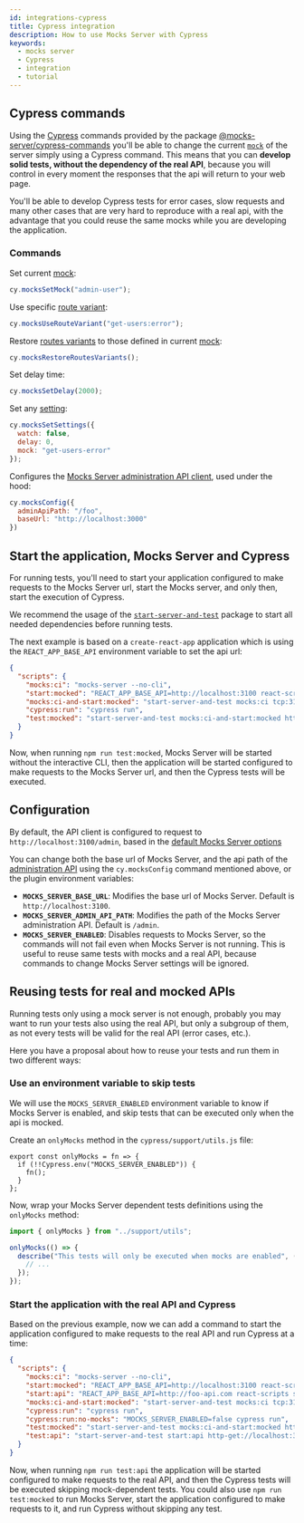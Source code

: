 ```yaml
---
id: integrations-cypress
title: Cypress integration
description: How to use Mocks Server with Cypress
keywords:
  - mocks server
  - Cypress
  - integration
  - tutorial
---
```


## Cypress commands

Using the [Cypress](https://www.cypress.io/) commands provided by the package [@mocks-server/cypress-commands](http://npmjs.com/package/@mocks-server/cypress-commands) you'll be able to change the current [`mock`](get-started-mocks.md) of the server simply using a Cypress command. This means that you can __develop solid tests, without the dependency of the real API__, because you will control in every moment the responses that the api will return to your web page.

You'll be able to develop Cypress tests for error cases, slow requests and many other cases that are very hard to reproduce with a real api, with the advantage that you could reuse the same mocks while you are developing the application.

### Commands

Set current [mock](get-started-mocks.md):

```js
cy.mocksSetMock("admin-user");
```

Use specific [route variant](get-started-routes.md):

```js
cy.mocksUseRouteVariant("get-users:error");
```

Restore [routes variants](get-started-routes.md) to those defined in current [mock](get-started-mocks.md):

```js
cy.mocksRestoreRoutesVariants();
```

Set delay time:

```js
cy.mocksSetDelay(2000);
```

Set any [setting](configuration-options.md):

```js
cy.mocksSetSettings({
  watch: false,
  delay: 0,
  mock: "get-users-error"
});
```

Configures the [Mocks Server administration API client](https://github.com/mocks-server/admin-api-client), used under the hood:

```js
cy.mocksConfig({
  adminApiPath: "/foo",
  baseUrl: "http://localhost:3000"
})
```

## Start the application, Mocks Server and Cypress

For running tests, you'll need to start your application configured to make requests to the Mocks Server url, start the Mocks server, and only then, start the execution of Cypress.

We recommend the usage of the [`start-server-and-test`](https://github.com/bahmutov/start-server-and-test) package to start all needed dependencies before running tests.

The next example is based on a `create-react-app` application which is using the `REACT_APP_BASE_API` environment variable to set the api url:

```json
{
  "scripts": {
    "mocks:ci": "mocks-server --no-cli",
    "start:mocked": "REACT_APP_BASE_API=http://localhost:3100 react-scripts start",
    "mocks:ci-and-start:mocked": "start-server-and-test mocks:ci tcp:3100 start:mocked",
    "cypress:run": "cypress run",
    "test:mocked": "start-server-and-test mocks:ci-and-start:mocked http-get://localhost:3000 cypress:run",
  }
}
```

Now, when running `npm run test:mocked`, Mocks Server will be started without the interactive CLI, then the application will be started configured to make requests to the Mocks Server url, and then the Cypress tests will be executed.

## Configuration

By default, the API client is configured to request to `http://localhost:3100/admin`, based in the [default Mocks Server options](configuration-options.md)

You can change both the base url of Mocks Server, and the api path of the [administration API](plugins-admin-api.md) using the `cy.mocksConfig` command mentioned above, or the plugin environment variables:

* __`MOCKS_SERVER_BASE_URL`__: Modifies the base url of Mocks Server. Default is `http://localhost:3100`.
* __`MOCKS_SERVER_ADMIN_API_PATH`__: Modifies the path of the Mocks Server administration API. Default is `/admin`.
* __`MOCKS_SERVER_ENABLED`__: Disables requests to Mocks Server, so the commands will not fail even when Mocks Server is not running. This is useful to reuse same tests with mocks and a real API, because commands to change Mocks Server settings will be ignored.

## Reusing tests for real and mocked APIs

Running tests only using a mock server is not enough, probably you may want to run your tests also using the real API, but only a subgroup of them, as not every tests will be valid for the real API (error cases, etc.).

Here you have a proposal about how to reuse your tests and run them in two different ways:

### Use an environment variable to skip tests

We will use the `MOCKS_SERVER_ENABLED` environment variable to know if Mocks Server is enabled, and skip tests that can be executed only when the api is mocked.

Create an `onlyMocks` method in the `cypress/support/utils.js` file:

```
export const onlyMocks = fn => {
  if (!!Cypress.env("MOCKS_SERVER_ENABLED")) {
    fn();
  }
};
```

Now, wrap your Mocks Server dependent tests definitions using the `onlyMocks` method:

```javascript
import { onlyMocks } from "../support/utils";

onlyMocks(() => {
  describe("This tests will only be executed when mocks are enabled", () => {
    // ...
  });
});
```

### Start the application with the real API and Cypress

Based on the previous example, now we can add a command to start the application configured to make requests to the real API and run Cypress at a time:

```json
{
  "scripts": {
    "mocks:ci": "mocks-server --no-cli",
    "start:mocked": "REACT_APP_BASE_API=http://localhost:3100 react-scripts start",
    "start:api": "REACT_APP_BASE_API=http://foo-api.com react-scripts start",
    "mocks:ci-and-start:mocked": "start-server-and-test mocks:ci tcp:3100 start:mocked",
    "cypress:run": "cypress run",
    "cypress:run:no-mocks": "MOCKS_SERVER_ENABLED=false cypress run",
    "test:mocked": "start-server-and-test mocks:ci-and-start:mocked http-get://localhost:3000 cypress:run",
    "test:api": "start-server-and-test start:api http-get://localhost:3000 cypress:run:no-mocks"
  }
}
```

Now, when running `npm run test:api` the application will be started configured to make requests to the real API, and then the Cypress tests will be executed skipping mock-dependent tests. You could also use `npm run test:mocked` to run Mocks Server, start the application configured to make requests to it, and run Cypress without skipping any test.

